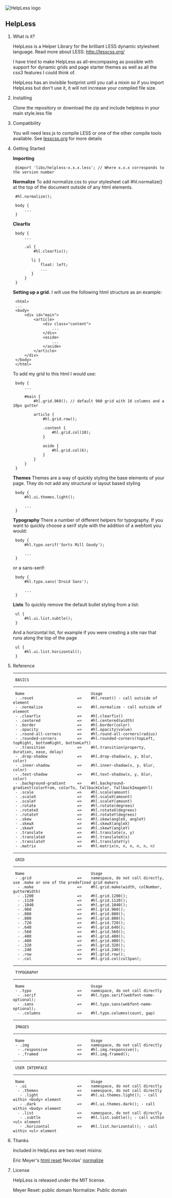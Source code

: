 ![HelpLess logo](http://m6tt.github.com/HelpLess/img/logo.png)

## HelpLess ##

1. What is it?

    HelpLess is a Helper Library for the brilliant LESS dynamic stylesheet language.
    Read more about LESS: http://lesscss.org/
  
    I have tried to make HelpLess as all-encompasing as possible with support for dynamic grids and page starter themes as well as all the css3 features I could think of.
    
    HelpLess has an invisible footprint until you call a mixin so if you import HelpLess but don't use it, it will not increase your compiled file size.

2. Installing

    Clone the repository or download the zip and include helpless in your main style.less file

3. Compatibility

    You will need less.js to compile LESS or one of the other compile tools available. See [lesscss.org](http://lesscss.org) for more details
    
4. Getting Started
    
    **Importing**

        @import 'libs/helpless-x.x.x.less'; // Where x.x.x corresponds to the version number


    **Normalize**
    To add normalize.css to your stylesheet call #hl.normalize() at the top of the document outside of any html elements.
    
        #hl.normalize();
        
        body {
            ...
        }
        
    **Clearfix**
    
        body {
            ...
            
            .ul {
                #hl.clearfix();
                
               li {
                   float: left;
                   ...
               }
            }
        }
    
    
    **Setting up a grid.**
    I will use the following html structure as an example:
    
        <html>
        ...
        <body>
            <div id="main">
                <article>
                    <div class="content">
                        ...
                    </div>
                    <aside>
                        ...
                    </aside>
                </article>
            </div>
        </body>
        </html>
        
    To add my grid to this html I would use:
    
        body {
            ...
            
            #main {
                #hl.grid.960(); // default 960 grid with 16 columns and a 10px gutter
                
                article {
                    #hl.grid.row();
                    
                    .content {
                        #hl.grid.col(10);
                    }
                    
                    aside {
                        #hl.grid.col(6);
                    }
                }
            }
        }
        
        
    **Themes**
    Themes are a way of quickly styling the base elements of your page. They do not add any structural or layout based styling
    
        body {
            #hl.ui.themes.light();
            
            ...
        }
        
        
    **Typography**
    There a number of different helpers for typography. If you want to quickly choose a serif style with the addition of a webfont you would:
    
        body {
            #hl.typo.serif('Sorts Mill Goudy');
            
            ...
        }
        
    or a sans-serif:
    
        body {
            #hl.typo.sans('Droid Sans');
            
            ...
        }
        
        
    **Lists**
    To quickly remove the default bullet styling from a list:
    
        ul {
            #hl.ui.list.subtle();
        }
    
    And a horizontal list, for example if you were creating a site nav that runs along the top of the page
    
        ul {
            #hl.ui.list.horizontal();
        }
       
    
    
    
5. Reference

      ------------------------------------------------------------------------------
        BASICS                    
      ------------------------------------------------------------------------------
        Name                             Usage
        - .reset                   =>    #hl.reset() - call outside of element
        - .normalize               =>    #hl.normalize - call outside of element
        - .clearfix                =>    #hl.clearfix()
        - .centered                =>    #hl.centered(width)
        - .border                  =>    #hl.border(color)
        - .opacity                 =>    #hl.opacity(value)
        - .round-all-corners       =>    #hl.round-all-corners(radius)
        - .rounded-corners         =>    #hl.rounded-corners(topLeft, topRight, bottomRight, bottomLeft)
        - .transition              =>    #hl.transition(property, duration, ease, delay)
        - .drop-shadow             =>    #hl.drop-shadow(x, y, blur, color)
        - .inner-shadow            =>    #hl.inner-shadow(x, y, blur, color)
        - .text-shadow             =>    #hl.text-shadow(x, y, blur, color)
        - .background-gradient     =>    #hl.background-gradient(colorFrom, colorTo, fallbackColor, fallbackImageUrl)
        - .scale                   =>    #hl.scale(amount)
        - .scaleX                  =>    #hl.scaleX(amount)
        - .scaleY                  =>    #hl.scaleY(amount)
        - .rotate                  =>    #hl.rotate(degrees)
        - .rotateX                 =>    #hl.rotateX(degrees)
        - .rotateY                 =>    #hl.rotateY(degrees)
        - .skew                    =>    #hl.skew(angleX, angleY)
        - .skewX                   =>    #hl.skewX(angleX)
        - .skewY                   =>    #hl.skewY(angleY)
        - .translate               =>    #hl.translate(x, y)
        - .translateX              =>    #hl.translateX(x)
        - .translateY              =>    #hl.translateY(y)
        - .matrix                  =>    #hl.matrix(n, n, n, n, n, n)        

      ------------------------------------------------------------------------------
        GRID                       
      ------------------------------------------------------------------------------
        Name                             Usage
        - .grid                    =>    namespace, do not call directly, use .make or one of the predefined grid makers
         - .make                   =>    #hl.grid.make(width, colNumber, gutterWidth)
         - .1200                   =>    #hl.grid.1200();
         - .1120                   =>    #hl.grid.1120();
         - .1040                   =>    #hl.grid.1040();
         - .960                    =>    #hl.grid.960();
         - .880                    =>    #hl.grid.880();
         - .800                    =>    #hl.grid.800();
         - .720                    =>    #hl.grid.720();
         - .640                    =>    #hl.grid.640();
         - .560                    =>    #hl.grid.560();
         - .480                    =>    #hl.grid.480();
         - .400                    =>    #hl.grid.400();
         - .320                    =>    #hl.grid.320();
         - .240                    =>    #hl.grid.240();
         - .row                    =>    #hl.grid.row();
         - .col                    =>    #hl.grid.col(colSpan);

      ------------------------------------------------------------------------------
        TYPOGRAPHY
      ------------------------------------------------------------------------------
        Name                             Usage
        - .typo                    =>    namespace, do not call directly
         - .serif                  =>    #hl.typo.serif(webfont-name-optional);
         - .sans                   =>    #hl.typo.sans(webfont-name-optional);
         - .columns                =>    #hl.typo.columns(count, gap)
     
      ------------------------------------------------------------------------------
        IMAGES
      ------------------------------------------------------------------------------
        Name                             Usage
        - .img                     =>    namespace, do not call directly
         - .responsive             =>    #hl.img.responsive();
         - .framed                 =>    #hl.img.framed();    

      ------------------------------------------------------------------------------
        USER INTERFACE
      ------------------------------------------------------------------------------
        Name                             Usage
        - .ui                      =>    namespace, do not call directly
         - .themes                 =>    namespace, do not call directly
          - .light                 =>    #hl.ui.themes.light(); - call within <body> element
          - .dark                  =>    #hl.ui.themes.dark(); - call within <body> element
         - .list                   =>    namespace, do not call directly
          - .subtle                =>    #hl.list.subtle(); - call within <ul> element
          - .horizontal            =>    #hl.list.horizontal(); - call within <ul> element    

6. Thanks 
   
    Included in HelpLess are two reset mixins:

    Eric Meyer's [html reset](http://meyerweb.com/eric/tools/css/reset/)
    Necolas' [normalize](https://github.com/necolas/normalize.css)

7. License
    
    HelpLess is released under the MIT license.
    
    Meyer Reset: public domain
    Normalize: Public domain
